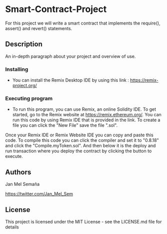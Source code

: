 # Smart-Contract-Project

For this project we will write a smart contract that implements the require(), assert() and revert() statements.


## Description

An in-depth paragraph about your project and overview of use.

### Installing
* You can install the Remix Desktop IDE by using this link : https://remix-project.org/
### Executing program
* To run this program, you can use Remix, an online Solidity IDE. To get started, go to the Remix website at https://remix.ethereum.org/.
You can run this code by using Remix IDE that is provided in the link. To create a file you can click the "New File" save the file ".sol".

 Once your Remix IDE or Remix Website IDE you can copy and paste this code.
To compile this code you can click the compiler and set it to "0.8.18" and click the "Compile.myToken.sol".
And then below it is the deploy and run transaction where you deploy the contract by clicking the button to execute. 




## Authors

Jan Mel Semaña

https://twitter.com/Jan_Mel_Sem


## License

This project is licensed under the MIT License - see the LICENSE.md file for details
